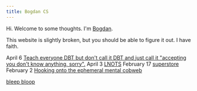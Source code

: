 ```yaml
---
title: Bogdan CS
---
```


Hi. Welcome to some thoughts. I'm [Bogdan](Bogdan.md). 
 
This website is slightly broken, but you should be able to figure it out. I have faith. 

April 6 [Teach everyone DBT but don't call it DBT and just call it "accepting you don't know anything, sorry".](Teach%20everyone%20DBT%20but%20don't%20call%20it%20DBT%20and%20just%20call%20it%20"accepting%20you%20don't%20know%20anything,%20sorry"..md)
April 3 [LNOTS](LNOTS.md)
February 17 [superstore](superstore.md)
February 2 [Hooking onto the ephemeral mental cobweb](Hooking%20onto%20the%20ephemeral%20mental%20cobweb.md)



[bleep bloop](bleep%20bloop)

